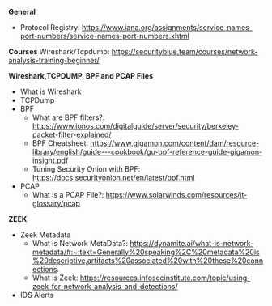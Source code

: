 **General**
- Protocol Registry: https://www.iana.org/assignments/service-names-port-numbers/service-names-port-numbers.xhtml


**Courses**
Wireshark/Tcpdump: https://securityblue.team/courses/network-analysis-training-beginner/


**Wireshark,TCPDUMP, BPF and PCAP Files**

- What is Wireshark
- TCPDump
- BPF
	- What are BPF filters?: https://www.ionos.com/digitalguide/server/security/berkeley-packet-filter-explained/
	- BPF Cheatsheet: https://www.gigamon.com/content/dam/resource-library/english/guide---cookbook/gu-bpf-reference-guide-gigamon-insight.pdf
	- Tuning Security Onion with BPF: https://docs.securityonion.net/en/latest/bpf.html
- PCAP
	- What is a PCAP File?: https://www.solarwinds.com/resources/it-glossary/pcap

**ZEEK**
- Zeek Metadata
	- What is Network MetaData?: https://dynamite.ai/what-is-network-metadata/#:~:text=Generally%20speaking%2C%20metadata%20is%20descriptive,artifacts%20associated%20with%20these%20connections.
	- What is Zeek: https://resources.infosecinstitute.com/topic/using-zeek-for-network-analysis-and-detections/
- IDS Alerts




